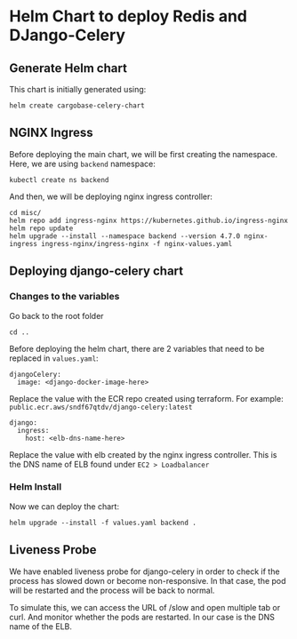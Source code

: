 # Helm Chart to deploy Redis and DJango-Celery

## Generate Helm chart

This chart is initially generated using:
```
helm create cargobase-celery-chart
```

## NGINX Ingress
Before deploying the main chart, we will be first creating the namespace. Here, we are using `backend` namespace:

```
kubectl create ns backend
```

And then, we will be deploying nginx ingress controller:
```
cd misc/
helm repo add ingress-nginx https://kubernetes.github.io/ingress-nginx
helm repo update
helm upgrade --install --namespace backend --version 4.7.0 nginx-ingress ingress-nginx/ingress-nginx -f nginx-values.yaml
```

## Deploying django-celery chart
### Changes to the variables
Go back to the root folder
```
cd ..
```
Before deploying the helm chart, there are 2 variables that need to be replaced in `values.yaml`:

```
djangoCelery:
  image: <django-docker-image-here>
```
Replace the value with the ECR repo created using terraform. For example: `public.ecr.aws/sndf67qtdv/django-celery:latest`

```
django:
  ingress:
    host: <elb-dns-name-here>
```
Replace the value with elb created by the nginx ingress controller. This is the DNS name of ELB found under `EC2 > Loadbalancer`

### Helm Install
Now we can deploy the chart:
```
helm upgrade --install -f values.yaml backend .
```

## Liveness Probe
We have enabled liveness probe for django-celery in order to check if the process has slowed down or become non-responsive. In that case, the pod will be restarted and the process will be back to normal.

To simulate this, we can access the URL of <app-url>/slow and open multiple tab or curl. And monitor whether the pods are restarted. In our case <app-URL> is the DNS name of the ELB.
